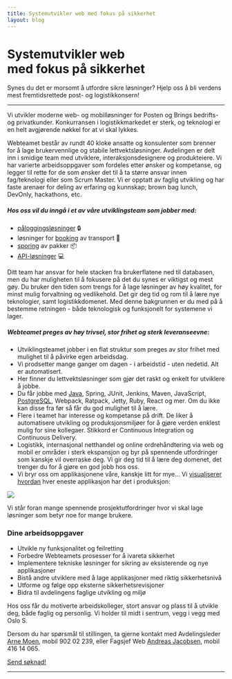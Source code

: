 ```yaml
---
title: Systemutvikler web med fokus på sikkerhet
layout: blog
---
```


# Systemutvikler web<br> med fokus på sikkerhet

Synes du det er morsomt å utfordre sikre løsninger? Hjelp oss å bli verdens mest fremtidsrettede post- og logistikkonsern!

---

Vi utvikler moderne web- og mobilløsninger for Posten og Brings bedrifts- og privatkunder. Konkurransen i logistikkmarkedet er sterk, og teknologi er en helt avgjørende nøkkel for at vi skal lykkes.

Webteamet består av rundt 40 kloke ansatte og konsulenter som brenner for å lage brukervennlige og stabile lettvektsløsninger. Avdelingen er delt inn i smidige team med utviklere, interaksjonsdesignere og produkteiere. Vi har varierte arbeidsoppgaver som fordeles etter ønsker og kompetanse, og legger til rette for de som ønsker det til å ta større ansvar innen fag/teknologi eller som Scrum Master. Vi er opptatt av faglig utvikling og har faste arenaer for deling av erfaring og kunnskap; brown bag lunch, DevOnly, hackathons, etc.

##### Hos oss vil du inngå i et av våre utviklingsteam som jobber med:

* [påloggingsløsninger](https://id.bring.com/) 🔒
* løsninger for [booking](https://bring.no/booking) av transport 🚚
* [sporing](https://sporing.bring.no/) av pakker 📦
* [API-løsninger](https://developer.bring.com/) 💻

Ditt team har ansvar for hele stacken fra brukerflatene ned til databasen, men du har muligheten til å fokusere på det du synes er viktigst og mest gøy. Du bruker den tiden som trengs for å lage løsninger av høy kvalitet, for minst mulig forvaltning og vedlikehold. Det gir deg tid og rom til å lære nye teknologier, samt logistikkdomenet. Med denne bakgrunnen er du med på å bestemme retningen - både teknologisk og funksjonelt for systemene vi lager.

##### Webteamet preges av høy trivsel, stor frihet og sterk leveranseevne:

* Utviklingsteamet jobber i en flat struktur som preges av stor frihet med mulighet til å påvirke egen arbeidsdag.
* Vi prodsetter mange ganger om dagen - i arbeidstid - uten nedetid. Alt er automatisert.
* Her finner du lettvektsløsninger som gjør det raskt og enkelt for utviklere å jobbe.
* Du får jobbe med [Java](/blog/measuring-jvm-stats/), Spring, JUnit, Jenkins, Maven, JavaScript, [PostgreSQL](/blog/category/postgres/), Webpack, Ratpack, Jetty, Ruby, React og mer. Om du ikke kan disse fra før så får du god mulighet til å lære.
* Flere i teamet har interesse og kompetanse på drift. De liker å automatisere utvikling og produksjonsmiljøer for å gjøre verden enklest mulig for sine kollegaer. Stikkord er Continuous Integration og Continuous Delivery.
* Logistikk, internasjonal netthandel og online ordrehåndtering via web og mobil er områder i sterk ekspansjon og byr på spennende utfordringer som kanskje vil overraske deg. Vi gir deg tid til å lære deg domenet, det trenger du for å gjøre en god jobb hos oss.
* Vi bryr oss om applikasjonene våre, kanskje litt for mye… Vi [visualiserer hvordan](/blog/metrics-at-mybring/) hver eneste applikasjon har det i produksjon:

<img src="{{ site.baseurl }}/img/many_graphs.png" />

Vi står foran mange spennende prosjektutfordringer hvor vi skal lage løsninger som betyr noe for mange brukere.

### Dine arbeidsoppgaver

* Utvikle ny funksjonalitet og feilretting
* Forbedre Webteamets prosesser for å ivareta sikkerhet
* Implementere tekniske løsninger for sikring av eksisterende og nye applikasjoner
* Bistå andre utviklere med å lage applikasjoner med riktig sikkerhetsnivå
* Utforme og følge opp eksterne sikkerhetsrevisjoner
* Bidra til avdelingens faglige utvikling og miljø

Hos oss får du motiverte arbeidskolleger, stort ansvar og plass til å utvikle deg, både faglig og personlig. Vi holder til midt i sentrum, vegg i vegg med Oslo&nbsp;S.

Dersom du har spørsmål til stillingen, ta gjerne kontakt med Avdelingsleder [Arne Moen](mailto:arne.moen@bring.com), mobil 902 02 239, eller Fagsjef Web [Andreas Jacobsen](mailto:andreas.jacobsen@bring.com), mobil 416 14 065.

[Send søknad!](mailto:arne.moen@bring.com?cc=andreas.jacobsen@bring.com)

---
